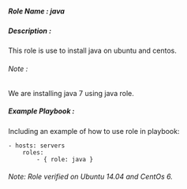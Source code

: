 ##### Role Name : java

##### Description :
This role is use to install java on ubuntu and centos.

###### Note : 
We are installing java 7 using java role.

##### Example Playbook :
Including an example of how to use role in playbook:

    - hosts: servers
        roles:
            - { role: java }
            
###### Note: Role verified on Ubuntu 14.04 and CentOs 6.